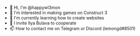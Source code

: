 - 👋 Hi, I'm @happywl3mon
- 👀 I'm interested in making games on Construct 3
- 🌱 I'm currently learning how to create websites
- 💞️ I invite Ilya Bulava to cooperate
- 📫 How to contact me on Telegram or Discord (lemongd#8501)
<!---
happywl3mon/happywl3mon is a ✨ special ✨ repository because its `README.md` (this file) appears on your GitHub profile.
You can click the Preview link to take a look at your changes.
--->
